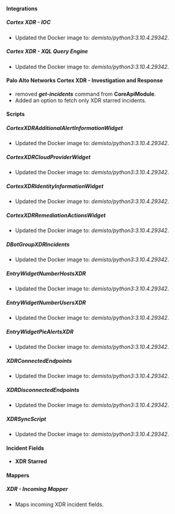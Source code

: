 
#### Integrations
##### Cortex XDR - IOC
- Updated the Docker image to: *demisto/python3:3.10.4.29342*.

##### Cortex XDR - XQL Query Engine
- Updated the Docker image to: *demisto/python3:3.10.4.29342*.

#### Palo Alto Networks Cortex XDR - Investigation and Response
- removed ***get-incidents*** command from **CoreApiModule**.
- Added an option to fetch only XDR starred incidents.

#### Scripts
##### CortexXDRAdditionalAlertInformationWidget
- Updated the Docker image to: *demisto/python3:3.10.4.29342*.

##### CortexXDRCloudProviderWidget
- Updated the Docker image to: *demisto/python3:3.10.4.29342*.

##### CortexXDRIdentityInformationWidget

- Updated the Docker image to: *demisto/python3:3.10.4.29342*.
##### CortexXDRRemediationActionsWidget

- Updated the Docker image to: *demisto/python3:3.10.4.29342*.
##### DBotGroupXDRIncidents

- Updated the Docker image to: *demisto/python3:3.10.4.29342*.
##### EntryWidgetNumberHostsXDR

- Updated the Docker image to: *demisto/python3:3.10.4.29342*.
##### EntryWidgetNumberUsersXDR

- Updated the Docker image to: *demisto/python3:3.10.4.29342*.
##### EntryWidgetPieAlertsXDR

- Updated the Docker image to: *demisto/python3:3.10.4.29342*.
##### XDRConnectedEndpoints

- Updated the Docker image to: *demisto/python3:3.10.4.29342*.
##### XDRDisconnectedEndpoints

- Updated the Docker image to: *demisto/python3:3.10.4.29342*.
##### XDRSyncScript

- Updated the Docker image to: *demisto/python3:3.10.4.29342*.
#### Incident Fields
- **XDR Starred**

#### Mappers
##### XDR - Incoming Mapper
- Maps incoming XDR incident fields.
